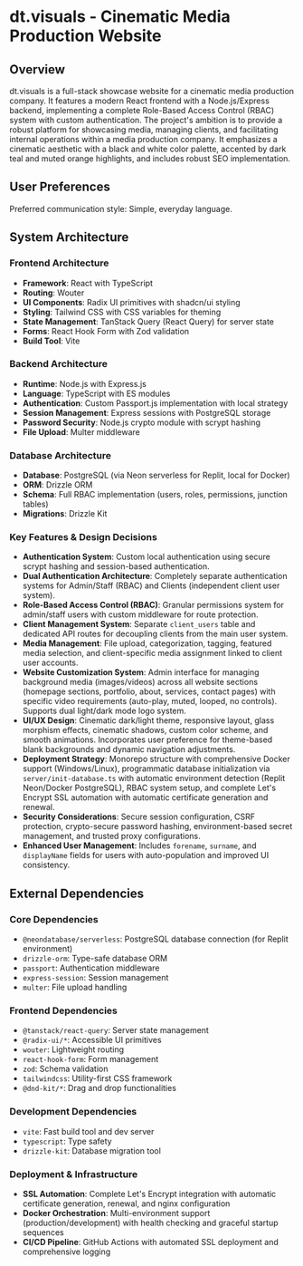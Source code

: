 # dt.visuals - Cinematic Media Production Website

## Overview
dt.visuals is a full-stack showcase website for a cinematic media production company. It features a modern React frontend with a Node.js/Express backend, implementing a complete Role-Based Access Control (RBAC) system with custom authentication. The project's ambition is to provide a robust platform for showcasing media, managing clients, and facilitating internal operations within a media production company. It emphasizes a cinematic aesthetic with a black and white color palette, accented by dark teal and muted orange highlights, and includes robust SEO implementation.

## User Preferences
Preferred communication style: Simple, everyday language.

## System Architecture

### Frontend Architecture
- **Framework**: React with TypeScript
- **Routing**: Wouter
- **UI Components**: Radix UI primitives with shadcn/ui styling
- **Styling**: Tailwind CSS with CSS variables for theming
- **State Management**: TanStack Query (React Query) for server state
- **Forms**: React Hook Form with Zod validation
- **Build Tool**: Vite

### Backend Architecture
- **Runtime**: Node.js with Express.js
- **Language**: TypeScript with ES modules
- **Authentication**: Custom Passport.js implementation with local strategy
- **Session Management**: Express sessions with PostgreSQL storage
- **Password Security**: Node.js crypto module with scrypt hashing
- **File Upload**: Multer middleware

### Database Architecture
- **Database**: PostgreSQL (via Neon serverless for Replit, local for Docker)
- **ORM**: Drizzle ORM
- **Schema**: Full RBAC implementation (users, roles, permissions, junction tables)
- **Migrations**: Drizzle Kit

### Key Features & Design Decisions
- **Authentication System**: Custom local authentication using secure scrypt hashing and session-based authentication.
- **Dual Authentication Architecture**: Completely separate authentication systems for Admin/Staff (RBAC) and Clients (independent client user system).
- **Role-Based Access Control (RBAC)**: Granular permissions system for admin/staff users with custom middleware for route protection.
- **Client Management System**: Separate `client_users` table and dedicated API routes for decoupling clients from the main user system.
- **Media Management**: File upload, categorization, tagging, featured media selection, and client-specific media assignment linked to client user accounts.
- **Website Customization System**: Admin interface for managing background media (images/videos) across all website sections (homepage sections, portfolio, about, services, contact pages) with specific video requirements (auto-play, muted, looped, no controls). Supports dual light/dark mode logo system.
- **UI/UX Design**: Cinematic dark/light theme, responsive layout, glass morphism effects, cinematic shadows, custom color scheme, and smooth animations. Incorporates user preference for theme-based blank backgrounds and dynamic navigation adjustments.
- **Deployment Strategy**: Monorepo structure with comprehensive Docker support (Windows/Linux), programmatic database initialization via `server/init-database.ts` with automatic environment detection (Replit Neon/Docker PostgreSQL), RBAC system setup, and complete Let's Encrypt SSL automation with automatic certificate generation and renewal.
- **Security Considerations**: Secure session configuration, CSRF protection, crypto-secure password hashing, environment-based secret management, and trusted proxy configurations.
- **Enhanced User Management**: Includes `forename`, `surname`, and `displayName` fields for users with auto-population and improved UI consistency.

## External Dependencies

### Core Dependencies
- `@neondatabase/serverless`: PostgreSQL database connection (for Replit environment)
- `drizzle-orm`: Type-safe database ORM
- `passport`: Authentication middleware
- `express-session`: Session management
- `multer`: File upload handling

### Frontend Dependencies
- `@tanstack/react-query`: Server state management
- `@radix-ui/*`: Accessible UI primitives
- `wouter`: Lightweight routing
- `react-hook-form`: Form management
- `zod`: Schema validation
- `tailwindcss`: Utility-first CSS framework
- `@dnd-kit/*`: Drag and drop functionalities

### Development Dependencies
- `vite`: Fast build tool and dev server
- `typescript`: Type safety
- `drizzle-kit`: Database migration tool

### Deployment & Infrastructure
- **SSL Automation**: Complete Let's Encrypt integration with automatic certificate generation, renewal, and nginx configuration
- **Docker Orchestration**: Multi-environment support (production/development) with health checking and graceful startup sequences
- **CI/CD Pipeline**: GitHub Actions with automated SSL deployment and comprehensive logging